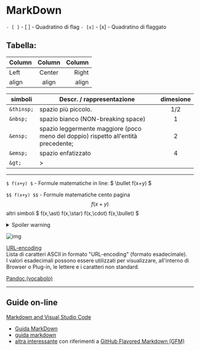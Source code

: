 # MarkDown

`- [ ]` - [ ] - Quadratino di flag
`- [x]` - [x] - Quadratino di flaggato
## Tabella:

Column | Column | Column
:----- | :----: | -----:
Left   | Center | Right
align  | align  | align


simboli | Descr. / rappresentazione  | dimesione
------ | ------ | :--:
`&thinsp;` | spazio più piccolo. | 1/2
`&nbsp;`   | spazio bianco (NON-breaking space) | 1
`&ensp;`   | spazio leggermente maggiore (poco meno del doppio) rispetto all'entità precedente; | 2
`&emsp;`   | spazio enfatizzato  | 4
`&gt;`   | &gt;  | 

---

`$ f(x+y) $` - Formule matematiche in line: $ \bullet  f(x+y) $

`$$ f(x+y) $$` - Formule matematiche cento pagina $$ f(x+y) $$
altri simboli $ f(x,\ast) f(x,\star) f(x,\cdot) f(x,\bullet)  $

<details>
  <summary>Spoiler warning</summary>

Spoiler text. Note that it's important to have a space after the summary tag.   
You should be able to write any markdown you want inside the `<details>` tag...  
just make sure you close `<details>` afterward.
```javascript
console.log("I'm a code block!");
```

</details>

![img](https://fakeimg.pl/100)

[URL-encoding](https://www.bettiolo.com/custom/1/tools/Utilit%C3%A0%20per%20il%20programmatore%20Web/URL%20Encoding%20-%20Lista%20caratteri.asp)  
Lista di caratteri ASCII in formato "URL-encoding" (formato esadecimale).  
I valori esadecimali possono essere utilizzati per visualizzare, all'interno di Browser o Plug-in, le lettere e i caratteri non standard.  

[Pandoc (vocabolo)](../Utility/ReadMe.md/#Pandoc)


---
## Guide on-line

[Markdown and Visual Studio Code](https://code.visualstudio.com/docs/languages/markdown#_markdown-preview-security)
- [Guida MarkDown](https://learntutorials.net/it/markdown/topic/529/iniziare-con-markdown)
- [guida markdown](https://www.qownnotes.org/it/getting-started/markdown.html)  
- [altra interessante](https://experienceleague.adobe.com/docs/contributor/contributor-guide/writing-essentials/markdown.html?lang=it) con riferimenti a [GitHub Flavored Markdown (GFM)](https://docs.github.com/en/get-started/writing-on-github)